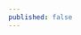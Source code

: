 ```yaml
---
published: false
---
```


<!---
layout: module
id: Start9.DoubleDeckerBar
title: Double Decker Bar
category: module
readme: https://raw.githubusercontent.com/startnine/doubledeckerbar/master/README.md
--->
